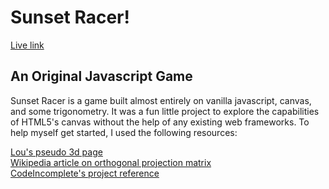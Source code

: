 # Sunset Racer!

[Live link][github-pages]

[github-pages]: http://1kevinxu1.github.io/Sunset-Drive

## An Original Javascript Game
Sunset Racer is a game built almost entirely on vanilla javascript, canvas, and
some trigonometry. It was a fun little project to explore the capabilities of
HTML5's canvas without the help of any existing web frameworks. To help myself
get started, I used the following resources:

[Lou's pseudo 3d page][lou's page]  
[Wikipedia article on orthogonal projection matrix][Wikipedia]  
[CodeIncomplete's project reference][CodeIncomplete]


[lou's page]: http://www.extentofthejam.com/pseudo/
[CodeIncomplete]: http://codeincomplete.com/posts/2012/6/23/javascript_racer_v1_straight/
[Wikipedia]: https://en.wikipedia.org/wiki/Projection_(linear_algebra)
